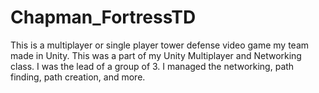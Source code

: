 # Chapman_FortressTD
This is a multiplayer or single player tower defense video game my team made in Unity. This was a part of my Unity Multiplayer and Networking class. I was the lead of a group of 3. I managed the networking, path finding, path creation, and more.
